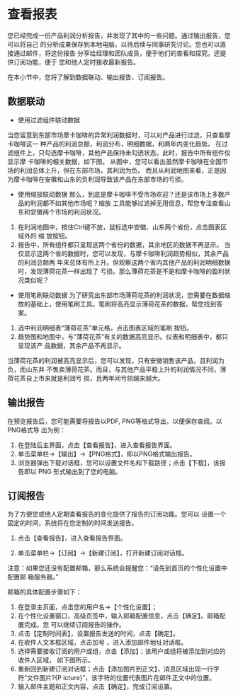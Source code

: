 # 查看报表
您已经完成一份产品利润分析报告，并发现了其中的一些问题。通过输出报告，您可以将自己
的分析成果保存到本地电脑，以待后续与同事研究讨论。您也可以直接通过邮件，将这份报告
分享给经理和团队成员，便于他们的查看和探究。还提供订阅功能，便于
您和他人定时接收最新报告。

在本小节中，您将了解到数据联动、输出报告、订阅报告。

## 数据联动

* 使用过滤组件联动数据

当您留意到东部市场摩卡咖啡的异常利润数据时，可以对产品进行过滤，只查看摩卡咖啡这一
种产品的利润总额，利润分布，明细数据，和两年内变化趋势。
在过滤组件上，只勾选摩卡咖啡，其他产品保持未勾选状态。此时，报告中所有组件仅显示摩
卡咖啡的相关数据，如下图。
从图中，您可以看出虽然摩卡咖啡在全国市场的利润总体上升，但在东部市场，其利润为负。
而且从利润地图来看，正是因为摩卡咖啡在安徽和山东的负利润导致该产品在东部市场的亏损。
* 使用缩放联动数据
那么，到底是摩卡咖啡不受市场欢迎？还是该市场上多数产品的利润都不如其他市场呢？缩放
工具能够过滤掉无用信息，帮您专注查看山东和安徽两个市场的利润状况。

1. 在利润地图中，按住Ctrl键不放，鼠标选中安徽、山东两个省份，点击图表区域外的 缩
放按钮。
2. 报告中，所有组件都只呈现这两个省份的数据，其余地区的数据不再显示。
当仅显示这两个省的数据时，您可以发现，与摩卡咖啡利润趋势相似，其余产品的利润总额两
年来总体有所上升。但观察这两个省内其他产品的利润明细数据时，发现薄荷花茶一样出现了
亏损。那么薄荷花茶是不是和摩卡咖啡的盈利状况类似呢？

* 使用笔刷联动数据
为了研究出东部市场薄荷花茶的利润状况，您需要在数据缩放的基础上，使用笔刷工具。笔刷将高亮显示薄荷花茶的数据，帮您找到答案。
1. 选中利润明细表“薄荷花茶”单元格，点击图表区域的笔刷 按钮。
2. 趋势图和地图中，与“薄荷花茶”有关的数据高亮显示。仪表和明细表中，都只呈现该产
品数据，其余产品不再显示。

当薄荷花茶的利润被高亮显示后，您可以发现，只有安徽销售该产品，且利润为负，而山东并
不售卖薄荷花茶。而且，与其他产品平稳上升的利润情况不同，薄荷花茶自上市来就是利润亏
损，且两年间亏损越来越大。

## 输出报告

在预览报告后，您可能需要将报告以PDF, PNG等格式导出，以便保存查阅。以PNG格式导
出为例：
1. 在登陆后主界面，点击【查看报告】，进入查看报告界面。
2. 单击菜单栏->【输出】->【PNG格式】，即以PNG格式输出报告。
3. 浏览器弹出下载对话框，您可以设置文件名和下载路径；点击【下载】，该报告即以 PNG
形式输出到了您的电脑。

## 订阅报告
为了方便您或他人定期查看报告的变化提供了报告的订阅功能。您可以
设置一个固定的时间，系统将在您定制的时间发送报告。
1. 点击【查看报告】，进入查看报告界面。

2. 单击菜单栏->【订阅】->【新建订阅】，打开新建订阅对话框。

注意：如果您还没有配置邮箱，那么系统会提醒您：“请先到首页的个性化设置中配置邮
箱服务器。”

邮箱的具体配置步骤如下：
1. 在登录主页面，点击您的用户名->【个性化设置】；
2. 在个性化设置窗口，高级页签中，输入邮箱配置信息，点击【确定】。邮箱配置完成。您
可以继续订阅报告的操作。
3. 点击【定制时间表】，设置报告发送的时间，点击【确定】。
4. 在收件人文本框区域，点击加号 ，进入添加邮件地址对话框。
5. 选择需要接收订阅的用户或组，点击【添加】；该用户或组将被添加到对应的收件人区域，
如下图所示。
6. 重新回到新建订阅对话框；点击【添加图片到正文】，消息区域出现一行字符“文件图片?{P
icture}”，该字符的位置代表图片在邮件正文中的位置。
7. 输入邮件主题和正文内容，点击【确定】，完成订阅设置。
